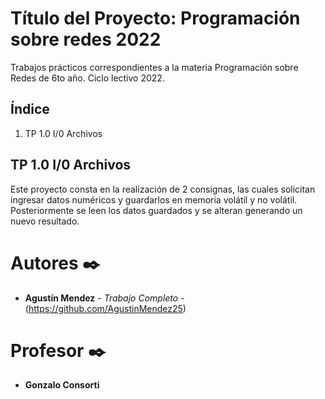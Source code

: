 
# Título del Proyecto: Programación sobre redes 2022
Trabajos prácticos correspondientes a la materia Programación sobre Redes de 6to año. Ciclo lectivo 2022.

## Índice

 1. TP 1.0 I/0 Archivos

## TP 1.0 I/0 Archivos
Este proyecto consta en la realización de 2 consignas, las cuales solicitan ingresar datos numéricos y guardarlos en memoria volátil y no volátil. Posteriormente se leen los datos guardados y se alteran generando un nuevo resultado.

# Autores ✒️

* **Agustín Mendez** - *Trabajo Completo* - (https://github.com/AgustinMendez25)

# Profesor ✒️

* **Gonzalo Consorti**
